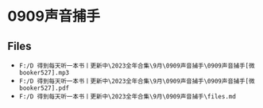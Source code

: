 # 0909声音捕手

## Files

- `F:/D 得到每天听一本书丨更新中\2023全年合集\9月\0909声音捕手\0909声音捕手[微booker527].mp3`
- `F:/D 得到每天听一本书丨更新中\2023全年合集\9月\0909声音捕手\0909声音捕手[微booker527].pdf`
- `F:/D 得到每天听一本书丨更新中\2023全年合集\9月\0909声音捕手\files.md`
